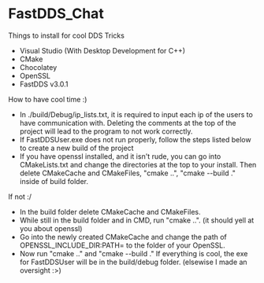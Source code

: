 # FastDDS_Chat

Things to install for cool DDS Tricks
- Visual Studio (With Desktop Development for C++)
- CMake
- Chocolatey
- OpenSSL
- FastDDS v3.0.1

How to have cool time :)
- In ./build/Debug/ip_lists.txt, it is required to input each ip of the users to have communication with. Deleting the comments at the top of the project will lead to the program to not work correctly.
- If FastDDSUser.exe does not run properly, follow the steps listed below to create a new build of the project
- If you have openssl installed, and it isn't rude, you can go into CMakeLists.txt and change the directories at the top to your install. Then delete CMakeCache and CMakeFiles, "cmake ..", "cmake --build ." inside of build folder.

If not :/
- In the build folder delete CMakeCache and CMakeFiles.
- While still in the build folder and in CMD, run "cmake ..". (it should yell at you about openssl)
- Go into the newly created CMakeCache and change the path of OPENSSL_INCLUDE_DIR:PATH= to the folder of your OpenSSL.
- Now run "cmake .." and "cmake --build ." If everything is cool, the exe for FastDDSUser will be in the build/debug folder. (elsewise I made an oversight :>)
